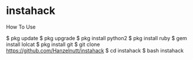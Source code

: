# instahack

How To Use

$ pkg update
$ pkg upgrade
$ pkg install python2
$ pkg install ruby
$ gem install lolcat
$ pkg install git
$ git clone https://github.com/Hanzelnutt/instahack
$ cd instahack
$ bash instahack
